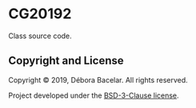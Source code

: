 # CG20192
Class source code.

Copyright and License
---------------------
Copyright &copy; 2019, Débora Bacelar. All rights reserved.

Project developed under the [BSD-3-Clause license](LICENSE).
